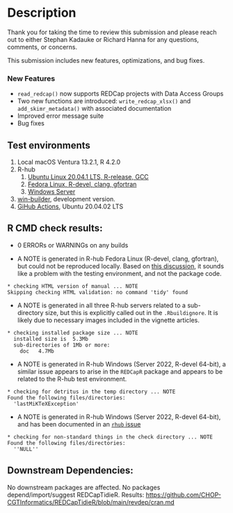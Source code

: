 # Description

Thank you for taking the time to review this submission and please reach out to either Stephan Kadauke or Richard Hanna for any questions, comments, or concerns.

This submission includes new features, optimizations, and bug fixes.

### New Features

* `read_redcap()` now supports REDCap projects with Data Access Groups
* Two new functions are introduced: `write_redcap_xlsx()` and `add_skimr_metadata()` with associated documentation
* Improved error message suite
* Bug fixes

## Test environments

1. Local macOS Ventura 13.2.1, R 4.2.0
2. R-hub
    1. [Ubuntu Linux 20.04.1 LTS, R-release, GCC](https://builder.r-hub.io/status/REDCapTidieR_0.4.0.tar.gz-51d7adf3970142a59b49a90754be9b1f)
    2. [Fedora Linux, R-devel, clang, gfortran](https://builder.r-hub.io/status/REDCapTidieR_0.4.0.tar.gz-e19ab02ebfcb407b9f824b1ccf778e79)
    3. [Windows Server](https://builder.r-hub.io/status/REDCapTidieR_0.4.0.tar.gz-d529d458e55941c38bf5f4694680c4ee)
3.  [win-builder](https://win-builder.r-project.org/xZ25km7AC64Q/), development version.
4.  [GiHub Actions](https://github.com/CHOP-CGTInformatics/REDCapTidieR/actions), Ubuntu 20.04.02 LTS

## R CMD check results:

- 0 ERRORs or WARNINGs on any builds

- A NOTE is generated in R-hub Fedora Linux (R-devel, clang, gfortran), but could not be reproduced locally. Based on [this discussion](https://groups.google.com/g/r-sig-mac/c/7u_ivEj4zhM?pli=1), it sounds like a problem with the testing environment, and not the package code.

```
* checking HTML version of manual ... NOTE
Skipping checking HTML validation: no command 'tidy' found
```

- A NOTE is generated in all three R-hub servers related to a sub-directory size, but this is explicitly called out in the `.Rbuildignore`. It is likely due to necessary images included in the vignette articles.

```
* checking installed package size ... NOTE
  installed size is  5.3Mb
  sub-directories of 1Mb or more:
    doc   4.7Mb
```

- A NOTE is generated in R-hub Windows (Server 2022, R-devel 64-bit), a similar issue appears to arise in the `REDCapR` package and appears to be related to the R-hub test environment.

```
* checking for detritus in the temp directory ... NOTE
Found the following files/directories:
  'lastMiKTeXException'
```

- A NOTE is generated in R-hub Windows (Server 2022, R-devel 64-bit), and has been documented in an [`rhub` issue](https://github.com/r-hub/rhub/issues/560)

```
* checking for non-standard things in the check directory ... NOTE
Found the following files/directories:
  ''NULL''
```

## Downstream Dependencies:

No downstream packages are affected. No packages depend/import/suggest REDCapTidieR. Results: <https://github.com/CHOP-CGTInformatics/REDCapTidieR/blob/main/revdep/cran.md>
